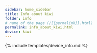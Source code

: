 ```yaml
---
sidebar: home_sidebar
title: Info about kiwi
folder: info
# name of the page (/{{permalink}}.html)
permalink: info_about_kiwi.html
device: kiwi
---
```

{% include templates/device_info.md %}
